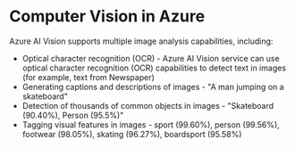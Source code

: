 # Computer Vision in Azure
Azure AI Vision supports multiple image analysis capabilities, including:
* Optical character recognition (OCR) - Azure AI Vision service can use optical character recognition (OCR) capabilities to detect text in images (for example, text from Newspaper)
* Generating captions and descriptions of images - "A man jumping on a skateboard"
* Detection of thousands of common objects in images - "Skateboard (90.40%), Person (95.5%)"
* Tagging visual features in images - sport (99.60%), person (99.56%), footwear (98.05%), skating (96.27%), boardsport (95.58%)
